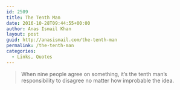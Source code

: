 ```yaml
---
id: 2509
title: The Tenth Man
date: 2016-10-28T09:44:55+00:00
author: Anas Ismail Khan
layout: post
guid: http://anasismail.com/the-tenth-man
permalink: /the-tenth-man
categories:
  - Links, Quotes
---
```

> When nine people agree on something, it&#8217;s the tenth man&#8217;s responsibility to disagree no matter how improbable the idea.